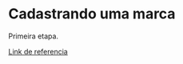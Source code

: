 # Cadastrando uma marca

Primeira etapa.


[Link de referencia](v2-guia#/b3A6MTg2OTE1NDE-consulta-todas-as-marcas)